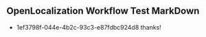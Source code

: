## OpenLocalization Workflow Test MarkDown
* 1ef3798f-044e-4b2c-93c3-e87fdbc924d8 thanks!

<!--HONumber=Sep16_HO1-->


